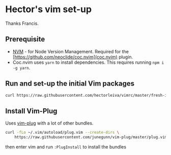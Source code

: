 # Hector's vim set-up
Thanks Francis.

## Prerequisite
* [NVM](https://github.com/nvm-sh/nvm) - for Node Version Management. Required for the [https://github.com/neoclide/coc.nvim](coc.nvim) plugin.
* Coc.nvim uses `yarn` to install dependencies. This requires running `npm i -g yarn`.

## Run and set-up the initial Vim packages
```bash
curl https://raw.githubusercontent.com/hectorleiva/vimrc/master/fresh-install.sh | /bin/bash
```

## Install Vim-Plug
Uses [vim-plug](https://github.com/junegunn/vim-plug) with a lot of other bundles.

```bash
curl -fLo ~/.vim/autoload/plug.vim --create-dirs \
    https://raw.githubusercontent.com/junegunn/vim-plug/master/plug.vim
```

then enter vim and run `:PlugInstall` to install the bundles
